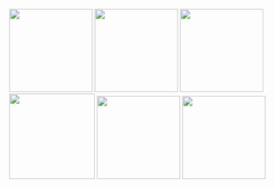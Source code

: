 <img src = 'https://user-images.githubusercontent.com/47297497/135667068-85871ca1-914e-4b17-bdee-968419438185.gif' width = 150> <img src = 'https://user-images.githubusercontent.com/47297497/138338831-f90dff39-7229-4465-be77-6f44e3984773.png' width = 150>
<img src = 'https://user-images.githubusercontent.com/47297497/138338727-a869ed27-c9a5-460d-94cc-80fd1b855011.png' width = 150>
<img src = 'https://user-images.githubusercontent.com/47297497/138338755-c3b8612f-1cc5-43f4-9c9c-550bd6010f46.jpg' width = 154> <img src = 'https://user-images.githubusercontent.com/47297497/138338759-653b4af4-13df-4344-bc92-77eaf767596b.png' width = 150> <img src = 'https://user-images.githubusercontent.com/47297497/138339243-0170693a-eb71-46f6-8c61-4b137d56aec5.png' width = 150>

